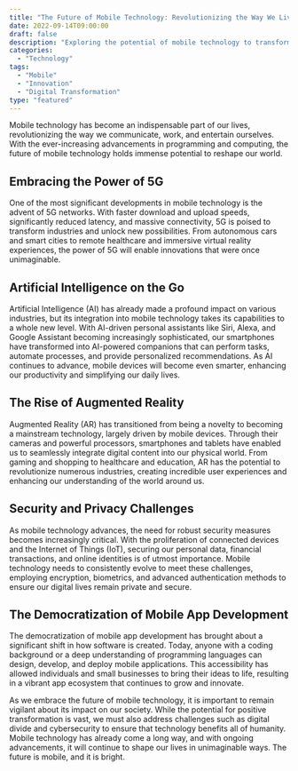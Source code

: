 ```yaml
--- 
title: "The Future of Mobile Technology: Revolutionizing the Way We Live"
date: 2022-09-14T09:00:00 
draft: false 
description: "Exploring the potential of mobile technology to transform our daily lives and shape the future."
categories: 
  - "Technology"
tags: 
  - "Mobile"
  - "Innovation"
  - "Digital Transformation"
type: "featured"
---
```


Mobile technology has become an indispensable part of our lives, revolutionizing the way we communicate, work, and entertain ourselves. With the ever-increasing advancements in programming and computing, the future of mobile technology holds immense potential to reshape our world.

## Embracing the Power of 5G
One of the most significant developments in mobile technology is the advent of 5G networks. With faster download and upload speeds, significantly reduced latency, and massive connectivity, 5G is poised to transform industries and unlock new possibilities. From autonomous cars and smart cities to remote healthcare and immersive virtual reality experiences, the power of 5G will enable innovations that were once unimaginable.

## Artificial Intelligence on the Go
Artificial Intelligence (AI) has already made a profound impact on various industries, but its integration into mobile technology takes its capabilities to a whole new level. With AI-driven personal assistants like Siri, Alexa, and Google Assistant becoming increasingly sophisticated, our smartphones have transformed into AI-powered companions that can perform tasks, automate processes, and provide personalized recommendations. As AI continues to advance, mobile devices will become even smarter, enhancing our productivity and simplifying our daily lives.

## The Rise of Augmented Reality
Augmented Reality (AR) has transitioned from being a novelty to becoming a mainstream technology, largely driven by mobile devices. Through their cameras and powerful processors, smartphones and tablets have enabled us to seamlessly integrate digital content into our physical world. From gaming and shopping to healthcare and education, AR has the potential to revolutionize numerous industries, creating incredible user experiences and enhancing our understanding of the world around us.

## Security and Privacy Challenges
As mobile technology advances, the need for robust security measures becomes increasingly critical. With the proliferation of connected devices and the Internet of Things (IoT), securing our personal data, financial transactions, and online identities is of utmost importance. Mobile technology needs to consistently evolve to meet these challenges, employing encryption, biometrics, and advanced authentication methods to ensure our digital lives remain private and secure.

## The Democratization of Mobile App Development
The democratization of mobile app development has brought about a significant shift in how software is created. Today, anyone with a coding background or a deep understanding of programming languages can design, develop, and deploy mobile applications. This accessibility has allowed individuals and small businesses to bring their ideas to life, resulting in a vibrant app ecosystem that continues to grow and innovate.

As we embrace the future of mobile technology, it is important to remain vigilant about its impact on our society. While the potential for positive transformation is vast, we must also address challenges such as digital divide and cybersecurity to ensure that technology benefits all of humanity. Mobile technology has already come a long way, and with ongoing advancements, it will continue to shape our lives in unimaginable ways. The future is mobile, and it is bright.
